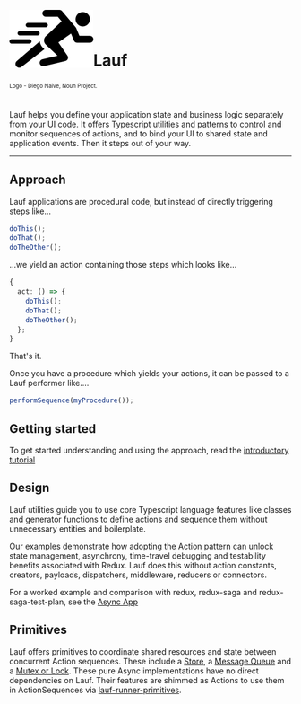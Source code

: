 <img src="https://github.com/cefn/lauf/raw/main/vector/logo.png" alt="Logo - Image of Runner" align="left"><br></br>

# Lauf

<sub><sup>Logo - Diego Naive, Noun Project.</sup></sub>
<br></br>

Lauf helps you define your application state and business logic separately from your UI code. It offers Typescript utilities and patterns to control and monitor sequences of actions, and to bind your UI to shared state and application events. Then it steps out of your way.

<hr>

## Approach

Lauf applications are procedural code, but instead of directly triggering steps like...

```typescript
doThis();
doThat();
doTheOther();
```

...we yield an action containing those steps which looks like...

```typescript
{
  act: () => {
    doThis();
    doThat();
    doTheOther();
  };
}
```

That's it.

Once you have a procedure which yields your actions, it can be passed to a Lauf performer like....

```typescript
performSequence(myProcedure());
```

## Getting started

To get started understanding and using the approach, read the [introductory tutorial](./docs/index.md)

## Design

Lauf utilities guide you to use core Typescript language features like classes and generator functions to define actions and sequence them without unnecessary entities and boilerplate.

Our examples demonstrate how adopting the Action pattern can unlock state management, asynchrony, time-travel debugging and testability benefits associated with Redux. Lauf does this without action constants, creators, payloads, dispatchers, middleware, reducers or connectors.

For a worked example and comparison with redux, redux-saga and redux-saga-test-plan, see the [Async App](./apps/lauf-example-async/README.md)

## Primitives

Lauf offers primitives to coordinate shared resources and state between concurrent Action sequences. These include a [Store](./modules/lauf-store), a [Message Queue](./modules/lauf-queue) and a [Mutex or Lock](./modules/lauf-lock). These pure Async implementations have no direct dependencies on Lauf. Their features are shimmed as Actions to use them in ActionSequences via [lauf-runner-primitives](./modules/lauf-runner-primitives).
